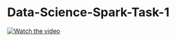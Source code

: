 # Data-Science-Spark-Task-1

[![Watch the video](https://i.imgur.com/vKb2F1B.png)](https://youtu.be/vt5fpE0bzSY)
